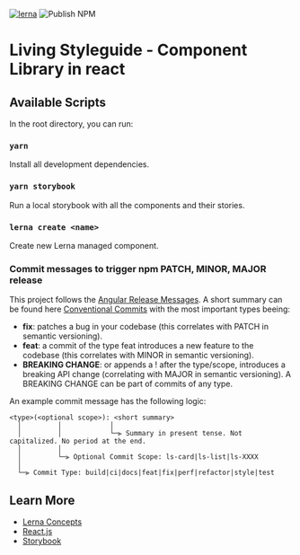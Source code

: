 [![lerna](https://img.shields.io/badge/maintained%20with-lerna-cc00ff.svg)](https://lerna.js.org/)
![Publish NPM](https://github.com/julianiff/living-styleguide/workflows/Publish%20NPM/badge.svg?branch=master)

# Living Styleguide - Component Library in react

## Available Scripts

In the root directory, you can run:

### `yarn`

Install all development dependencies.

### `yarn storybook`

Run a local storybook with all the components and their stories.

### `lerna create <name>`

Create new Lerna managed component.

### Commit messages to trigger npm PATCH, MINOR, MAJOR release

This project follows the [Angular Release Messages](https://github.com/angular/angular/blob/master/CONTRIBUTING.md#commit). A short summary can be found here [Conventional Commits](https://www.conventionalcommits.org/en/v1.0.0/#summary) with the most important types beeing:

- **fix**: patches a bug in your codebase (this correlates with PATCH in semantic versioning).
- **feat**: a commit of the type feat introduces a new feature to the codebase (this correlates with MINOR in semantic versioning).
- **BREAKING CHANGE**: or appends a ! after the type/scope, introduces a breaking API change (correlating with MAJOR in semantic versioning). A BREAKING CHANGE can be part of commits of any type.

An example commit message has the following logic:

```
<type>(<optional scope>): <short summary>
  │         │            │
  │         │            └─⫸ Summary in present tense. Not capitalized. No period at the end.
  │         │
  │         └─⫸ Optional Commit Scope: ls-card|ls-list|ls-XXXX
  │
  └─⫸ Commit Type: build|ci|docs|feat|fix|perf|refactor|style|test
```

## Learn More

- [Lerna Concepts](https://github.com/lerna/lerna#concepts)
- [React.js](https://reactjs.org/)
- [Storybook](https://storybook.js.org/)
